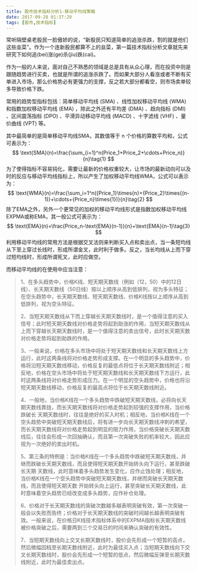```yaml
---
title: 股市技术指标分析1-移动平均线策略
date: 2017-09-28 01:37:29
tags: [股市,技术指标]
---
```


常听隔壁桌老股民一脸傲娇的说，“新股民只知道简单的追涨杀跌，割的就是他们这些韭菜”。作为一个连新股民都算不上的韭菜，第一篇技术指标分析文章就先来研究下如何追(bei)涨(ge)杀(jiu)跌(cai)。

<!-- more -->

作为一般的人来说，面对自己不熟悉的领域是总是具有从众心理，而在投资中则是跟随趋势进行买卖，也就是所谓的追涨杀跌了。而如果大部分人看涨或者不断有买单进入市场，那么价格势必有更强力的支撑，反之若大部分都看空，则市场卖单较多导致价格下跌。

常用的趋势型指标包括：简单移动平均线 (SMA) 、线性加权移动平均线 (WMA) 和指数加权移动平均线 (EMA) ，除此之外还有平均差 (DMA) 、趋向指标 (DMI) 、区间震荡指标 (DPO) 、平滑异动移动平均线 (MACD) 、十字滤线 (VHF) 、量价曲线 (VPT) 等。

其中最简单的是简单移动平均线SMA，其数值等于 n 个价格的算数平均和，公式可表示为：
$$
\text{SMA}(n)=\frac{\sum_{i=1}^n(Price_1+Price_2+\cdots+Price_n)}{n}\tag{1}
$$
为了使得指标不容易钝化，需要让最新的价格权重较大，让市场的最新动向可以及时的反应与移动平均线指标上，所以产生了加权移动平均线WMA，公式可以表示为：
$$
\text{WMA}(n)=\frac{\sum_i=1^n({Price_1}\times{n}+{Price_2}\times{(n-1)}+\cdots+{Price_n}\times{1})}{n}\tag{2}
$$
除了EMA之外，另外一个更常见的加权的移动平均线形式是指数加权移动平均线EXPMA或称EMA，其一般公式可表示为：
$$
\text{EMA}(n)=\frac{Price_n-\text{EMA}(n-1)}{n}+\text{EMA}(n-1)\tag{3}
$$
利用移动平均线的常用方法是根据交叉法则来判断买入点和卖出点，当一条短均线从下至上穿过长线时，形成所谓金叉，此时利于做多。反之，当长均线从上而下穿过短均线时，形成所谓死叉，此时应做空。

而移动平均线的在使用中应当注意：

> 1、在多头趋势中，价格K线、短天期天数线（例如（12，50）中的12日线）、长天期天数线（50日线）按以上顺序从高到低排列，视为多头特征；在空头趋势中，长天期天数线、短天期天数线、价格K线按以上顺序从高到低排列，视为空头特征。
>
> 2、当短天期天数线从下而上穿越长天期天数线时，是一个值得注意的买入信号；此时短天期天数线对价格走势将起到助涨的作用，当短天期天数线从上而下穿越长天期天数线时，是一个值得注意的卖出信号，此时长天期天数对价格走势将起到助跌的作用。
>
> 3、一般来说，价格在多头市场中将处于短天期天数线和长天期天数线上方运行，此时这两条线将对价格走势形成支撑。在一个明显的多头趋势中，价格将沿短天期天数线移动，价格反复的最低点将位于长天期天数线附近；相反地，价格在空头市场中将处于短天期天数线和长天期天数线下方运行，此时这两条线将对价格走势形成压力。在一个明显的空头趋势中，价格也将沿短天期天数线移动，价格反复的最高点将位于长天期天数线附近。
>
> 4、一般地，当价格K线在一个多头趋势中跌破短天期天数线，必将向长天期天数线靠拢，而长天期天数线将对价格走势起到较强的支撑作用，当价格跌破长 天期天数线时，往往是绝好的买入时机；相反地，当价格K线在一个空头趋势中突破短天期天数线后，将有进一步向长天期天数线冲刺的希望，而长天期天数线将对价格走势起到明显的阻力作用，当价格突破长天期天数线后，往往会形成一次回抽确认，而且第一次突破失败的机率较大，因此应视为一次绝好的卖出时机。
>
> 5、第三条的特例是：当价格K线在一个多头趋势中跌破短天期天数线，并继而跌破长天期天数线，而且使得短天期天数开始转头向下运行，甚至跌破长天期 天数线，此时意味着多头趋势发生变化，应作止蚀处理；相反地，当价格K线在一个空头趋势中突破短天期天数线，并继而突破长天期天数线，而且使得短天期天数 开始转头向上运行，甚至突破长天期天数线，此时意味着空头趋势已经改变成多头趋势，应作补仓处理。
>
> 6、价格对于长天期天数线的突破次数越多越表明突破有效，第一次突破一般会以失败而告终；价格对于长天期天数线的突破时间越长越表明突破有效。一般来说，在价格日K线技术指标体系中的EXPMA指标长天期天数线被价格突破之后，需要两到三个交易日的时间来确认突破的有效性。
>
> 7、当短期天数线向上交叉长期天数线时，股价会先形成一个短暂的高点，然后微幅回档至长期天数线附近，此时为最佳买入点；当短期天数线向下交叉长期天数线时，股价会先形成一个短暂的低点，然后微幅反弹至长期天数线附近，此时为最佳卖出点。
